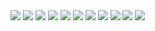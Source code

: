 <img src="./IMAGES/img.png">
<img src="./IMAGES/img_1.png">
<img src="./ecom-web-app/IMAGES/img.png">
<img src="./ecom-web-app/IMAGES/img_1.png">
<img src="./ecom-web-app/IMAGES/img_2.png">
<img src="./ecom-web-app/IMAGES/img_3.png">
<img src="./ecom-web-app/IMAGES/img_4.png">
<img src="./ecom-web-app/IMAGES/img_5.png">
<img src="./ecom-web-app/IMAGES/img_6.png">
<img src="./ecom-web-app/IMAGES/img_7.png">
<img src="./ecom-web-app/IMAGES/img_8.png">
